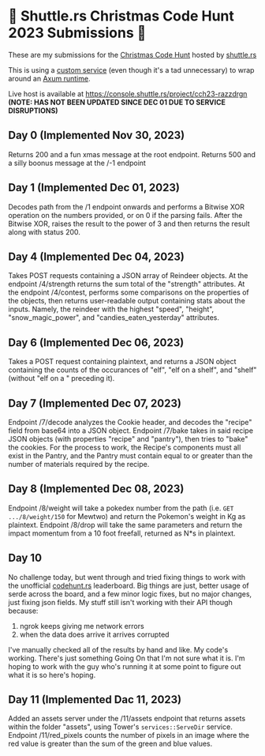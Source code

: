 # 🚀 Shuttle.rs Christmas Code Hunt 2023 Submissions 🎄

These are my submissions for the [Christmas Code Hunt](https://www.shuttle.rs/cch) hosted by [shuttle.rs](https://shuttle.rs/)

This is using a [custom service](https://docs.shuttle.rs/tutorials/custom-service) (even though it's a tad unnecessary) to wrap around an [Axum runtime](https://github.com/tokio-rs/axum).

Live host is available at https://console.shuttle.rs/project/cch23-razzdrgn
**(NOTE: HAS NOT BEEN UPDATED SINCE DEC 01 DUE TO SERVICE DISRUPTIONS)**

## Day 0 (Implemented Nov 30, 2023)

Returns 200 and a fun xmas message at the root endpoint.
Returns 500 and a silly boonus message at the /-1 endpoint

## Day 1 (Implemented Dec 01, 2023)

Decodes path from the /1 endpoint onwards and performs a Bitwise XOR operation on the numbers provided, or on 0 if the parsing fails.
After the Bitwise XOR, raises the result to the power of 3 and then returns the result along with status 200.

## Day 4 (Implemented Dec 04, 2023)

Takes POST requests containing a JSON array of Reindeer objects. At the endpoint /4/strength returns the sum total of the "strength" attributes.
At the endpoint /4/contest, performs some comparisons on the properties of the objects, then returns user-readable output containing stats about the inputs.
Namely, the reindeer with the highest "speed", "height", "snow_magic_power", and "candies_eaten_yesterday" attributes.

## Day 6 (Implemented Dec 06, 2023)

Takes a POST request containing plaintext, and returns a JSON object containing the counts of the occurances of
"elf", "elf on a shelf", and "shelf" (without "elf on a " preceding it).

## Day 7 (Implemented Dec 07, 2023)

Endpoint /7/decode analyzes the Cookie header, and decodes the "recipe" field from base64 into a JSON object.
Endpoint /7/bake takes in said recipe JSON objects (with properties "recipe" and "pantry"), then tries to "bake" the cookies.
For the process to work, the Recipe's components must all exist in the Pantry, and the Pantry must contain equal to or greater than the number of materials required by the recipe.

## Day 8 (Implemented Dec 08, 2023)

Endpoint /8/weight will take a pokedex number from the path (i.e. `GET .../8/weight/150` for Mewtwo) and return the Pokemon's weight in Kg as plaintext.
Endpoint /8/drop will take the same parameters and return the impact momentum from a 10 foot freefall, returned as N*s in plaintext.

## Day 10

No challenge today, but went through and tried fixing things to work with the unofficial [codehunt.rs](https://www.codehunt.rs) leaderboard. Big things are just, better usage of serde across the board, and a few minor logic fixes, but no major changes, just fixing json fields. My stuff still isn't working with their API though because:

1. ngrok keeps giving me network errors
2. when the data does arrive it arrives corrupted

I've manually checked all of the results by hand and like. My code's working. There's just something Going On that I'm not sure what it is. I'm hoping to work with the guy who's running it at some point to figure out what it is so here's hoping.

## Day 11 (Implemented Dac 11, 2023)

Added an assets server under the /11/assets endpoint that returns assets within the folder "assets", using Tower's `services::ServeDir` service.
Endpoint /11/red_pixels counts the number of pixels in an image where the red value is greater than the sum of the green and blue values.